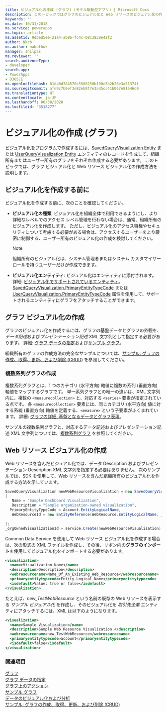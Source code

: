 ```yaml
---
title: ビジュアル化の作成 (グラフ) (モデル駆動型アプリ) | Microsoft Docs
description: このトピックではグラフのビジュアル化と Web リソースのビジュアル化の作成方法を説明します。
keywords: ''
ms.date: 10/31/2018
ms.service: powerapps
ms.topic: article
ms.assetid: 9dbed5ee-21a4-ab86-fc4c-08c3838e42f2
author: Nkrb
ms.author: nabuthuk
manager: shilpas
ms.reviewer: ''
search.audienceType:
- developer
search.app:
- PowerApps
- D365CE
ms.openlocfilehash: 01da0d784570c5508250b100c5b2b26e3a51374f
ms.sourcegitcommit: afe9c7b6ef3e82eb8f7e3ad5cc41b067e81546d0
ms.translationtype: HT
ms.contentlocale: ja-JP
ms.lasthandoff: 06/30/2020
ms.locfileid: "3518277"
---
```

# <a name="create-a-visualization-chart"></a>ビジュアル化の作成 (グラフ)

ビジュアル化をプログラムで作成するには、[SavedQueryVisualization Entity](../common-data-service/reference/entities/savedqueryvisualization.md) または [UserQueryVisualization Entity](../common-data-service/reference/entities/userqueryvisualization.md) エンティティのレコードを作成して、組織所有またはユーザー所有のグラフをそれぞれ作成する必要があります。 このトピックでは、グラフ ビジュアル化と Web リソース ビジュアル化の作成方法を説明します。  
  
<a name="Before"></a>   

## <a name="before-you-create-a-visualization"></a>ビジュアル化を作成する前に  

 ビジュアル化を作成する前に、次のことを確認してください。  
  
- **ビジュアル化の種類**: ビジュアル化を組織全体で利用できるようにし、より詳細なレベルでのアクセス レベル管理を行わない場合は、通常、組織所有のビジュアル化を作成します。 ただし、ビジュアル化のアクセス特権やセキュリティについて考慮する必要がある場合は、アクセスするユーザーをより厳密に制御する、ユーザー所有のビジュアル化の作成を検討してください。  
  
    > [!NOTE]
    >  組織所有のビジュアル化は、システム管理者またはシステム カスタマイザー ロールを持つユーザーだけが作成できます。  
  
- **ビジュアル化エンティティ**: ビジュアル化はエンティティに添付されます。 詳細: [ビジュアル化でサポートされているエンティティ](view-data-with-visualizations-charts.md#SupportedVisualizationEntities)。 [SavedQueryVisualization.PrimaryEntityTypeCode](../common-data-service/reference/entities/savedqueryvisualization.md#BKMK_PrimaryEntityTypeCode) または [UserQueryVisualization.PrimaryEntityTypeCode](../common-data-service/reference/entities/userqueryvisualization.md#BKMK_PrimaryEntityTypeCode) 属性を使用して、サポートされるエンティティにグラフをアタッチすることができます。  
  
<a name="CreateChart"></a>   

## <a name="create-a-chart-visualization"></a>グラフ ビジュアル化の作成  

 グラフのビジュアル化を作成するには、グラフの基盤データとグラフの外観を、*データ記述*および*プレゼンテーション記述* XML 文字列として指定する必要があります。 詳細: [グラフ データの指定](understand-charts-underlying-data-chart-representation.md)および[サンプル グラフ](sample-charts.md)。  
  
 組織所有のグラフの作成方法の完全なサンプルについては、[サンプル: グラフの作成、取得、更新、および削除 (CRUD)](https://github.com/microsoft/PowerApps-Samples/tree/master/cds/orgsvc/C%23/CRUDOperationsChart) を参照してください。 
  
### <a name="create-a-multi-series-chart"></a>複数系列グラフの作成  

 複数系列グラフとは、1 つのカテゴリ (水平方向) 軸値に複数の系列 (垂直方向) 軸値をマップするグラフです。 単一系列グラフとの唯一の違いは、XML 文字列内に、複数の `<measurecollection>` と、対応する `<series>` 要素が指定されている点です。 各 `<measurecollection>` 要素には、同じカテゴリ (水平方向) 値に対する系統 (垂直方向) 軸値を定義する、`<measure>` という子要素がふくまれています。 詳細: [グラフの詳細: 基盤となるデータとグラフ表現](understand-charts-underlying-data-chart-representation.md)。  
  
 サンプルの複数系列グラフと、対応するデータ記述およびプレゼンテーション記述 XML 文字列については、[複数系列グラフ](sample-charts.md#multi-series-chart) を参照してください。
  
<a name="CreateWRVisualization"></a>   

## <a name="create-a-web-resource-visualization"></a>Web リソース ビジュアル化の作成  

 Web リソースを含んだビジュアル化では、データ Description およびプレゼンテーション Description XML 文字列を指定する必要はありません。 次のサンプルでは、SDK を使用して、Web リソースを含んだ組織所有のビジュアル化を作成する方法を示しています。  
  
```csharp  
SavedQueryVisualization newWebResourceVisualization = new SavedQueryVisualization()  
{  
   Name = "Sample Dashboard Visualization",  
   Description = "Sample organization-owned visualization",  
  PrimaryEntityTypeCode = Account.EntityLogicalName,  
   WebResourceId = new EntityReference(WebResource.EntityLogicalName, _webResourceId))  
  
};  
_orgOwnedVisualizationId = service.Create(newWebResourceVisualization);  
```  
  
Common Data Service を使用して Web リソース ビジュアル化を作成する場合は、次の形式の XML ファイルを作成し、その後、リボン内の**グラフのインポート**を使用してビジュアル化をインポートする必要があります。  
  
```xml  
<visualization>  
  <name>Visualization_Name</name>  
  <description>Description</description>  
  <webresourcename>Name_Of_An_Existing_Web_Resource</webresourcename>  
  <primaryentitytypecode>Entity_Logical_Name</primaryentitytypecode>  
  <isdefault>Value: true or false</isdefault>  
</visualization>  
```  
  
たとえば、*new_TestWebResource* という名前の既存の Web リソースを表示する *サンプル ビジュアル化* を作成し、そのビジュアル化を *取引先企業* エンティティにアタッチするには、XML は以下のようになります。  
  
```xml  
<visualization>  
  <name>Sample Visualization</name>  
  <description>Sample Web Resource Visualization.</description>  
  <webresourcename>new_TestWebResource</webresourcename>  
  <primaryentitytypecode>account</primaryentitytypecode>  
  <isdefault>false</isdefault>  
</visualization>  
```  
  
### <a name="see-also"></a>関連項目
 
 [グラフ](view-data-with-visualizations-charts.md)   
 [グラフ データの指定](understand-charts-underlying-data-chart-representation.md)   
 [グラフ上のアクション](actions-visualizations-charts.md)   
 [サンプル グラフ](sample-charts.md)   
 [データのビジュアル化および分析](customize-visualizations-dashboards.md)   
 [サンプル: グラフの作成、取得、更新、および削除 (CRUD)](https://github.com/microsoft/PowerApps-Samples/tree/master/cds/orgsvc/C%23/CRUDOperationsChart)  
